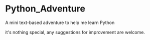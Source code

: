 # Python_Adventure
A mini text-based adventure to help me learn Python

it's nothing special, any suggestions for improvement are welcome.
